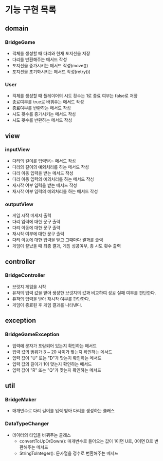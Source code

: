# 기능 구현 목록

## domain

### BridgeGame
- 객체를 생성할 때 다리와 현재 포지션을 저장
- 다리를 반환해주는 메서드 작성
- 포지션을 증가시키는 메서드 작성(move())
- 포지션을 초기화시키는 메서드 작성(retry())


### User
- 객체를 생성할 때 플레이어의 시도 횟수는 1로 종료 여부는 false로 저장
- 종료여부를 true로 바꿔주는 메서드 작성
- 종료여부를 반환하는 메서드 작성
- 시도 횟수를 증가시키는 메서드 작성
- 시도 횟수를 반환하는 메서드 작성



## view

### inputView 

- 다리의 길이를 입력받는 메서드 작성
- 다리의 길이의 예외처리를 하는 메서드 작성
- 다리 이동 입력을 받는 메서드 작성
- 다리 이동 입력의 예외처리를 하는 메서드 작성
- 재시작 여부 입력을 받는 메서드 작성
- 재시작 여부 입력의 예외처리를 하는 메서드 작성

### outputView

- 게임 시작 메세지 출력
- 다리 입력에 대한 문구 출력
- 다리 이동에 대한 문구 출력
- 재시작 여부에 대한 문구 출력
- 다리 이동에 대한 입력을 받고 그때마다 결과를 츨력
- 게임이 끝났을 때 최종 결과, 게임 성공여부, 총 시도 횟수 출력

## controller

### BridgeController

- 브릿지 게임을 시작
- 유저의 입력 값을 받아 생성한 브릿지의 값과 비교하여 성공 실패 여부를 판단한다.
- 유저의 입력을 받아 재시작 여부를 판단한다.
- 게임이 종료된 후 게임 결과를 나타낸다.

## exception

### BridgeGameException

- 입력에 문자가 포람되어 있는지 확인하는 메서드
- 입력 값의 범위가 3 ~ 20 사이가 맞는지 확인하는 메서드
- 입력 값이 "U" 또는 "D"가 맞는지 확인하는 메서드
- 입력 값의 길이가 1이 맞는지 확인하는 메서드
- 입력 값이 "R" 또는 "Q"가 맞는지 확인하는 메서드


## util

### BridgeMaker

- 매개변수로 다리 길이를 입력 받아 다리를 생성하는 클래스

### DataTypeChanger

- 데이터의 타입을 바꿔주는 클래스
    - convertToUpOrDown(): 매개변수로 들어오는 값이 1이면 U로, 0이면 D로 변환해주는 메서드
    - StringToInteger(): 문자열을 정수로 변환해주는 메서드


